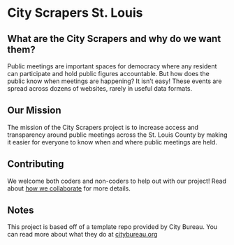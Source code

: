 # City Scrapers St. Louis

## What are the City Scrapers and why do we want them?

Public meetings are important spaces for democracy where any resident can participate and hold public figures accountable. But how does the public know when meetings are happening? It isn’t easy! These events are spread across dozens of websites, rarely in useful data formats.

## Our Mission

The mission of the City Scrapers project is to increase access and transparency around public meetings across the St. Louis County by making it easier for everyone to know when and where public meetings are held.

## Contributing

We welcome both coders and non-coders to help out with our project!
Read about [how we collaborate](https://github.com/stl-public-meetings/city-scrapers-stl/blob/main/CONTRIBUTING.md) for more details.

## Notes
This project is based off of a template repo provided by City Bureau. You can read more about what they do at [citybureau.org](https://www.citybureau.org/#our-newsroom)

